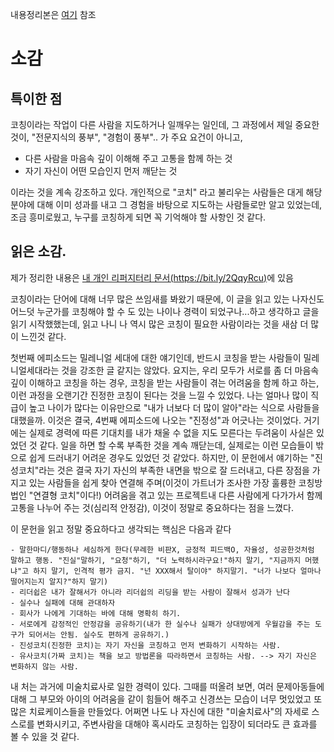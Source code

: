 내용정리본은 [여기](summary.md) 참조

# 소감

## 특이한 점 

코칭이라는 작업이 다른 사람을 지도하거나 일깨우는 일인데, 그 과정에서 제일 중요한 것이, "전문지식의 풍부", "경험이 풍부".. 가 주요 요건이 아니고, 

   - 다른 사람을 마음속 깊이 이해해 주고 고통을 함께 하는 것
   - 자기 자신이 어떤 모습인지 먼저 깨닫는 것

이라는 것을 계속 강조하고 있다. 개인적으로 "코치" 라고 불리우는 사람들은 대게 해당 분야에 대해 이미 성과를 내고 그 경험을 바탕으로 지도하는 사람들로만 알고 있었는데, 조금 흥미로웠고, 누구를 코칭하게 되면 꼭 기억해야 할 사항인 것 같다. 

## 읽은 소감.  

  제가 정리한 내용은 [내 개인 리퍼지터리 문서(https://bit.ly/2QqyRcu)](https://bit.ly/2QqyRcu)에 있음

코칭이라는 단어에 대해 너무 많은 쓰임새를 봐왔기 때문에, 이 글을 읽고 있는 나자신도 어느덧 누군가를 코칭해야 할 수 도 있는 나이나 경력이 되었구나...하고 생각하고 글을 읽기 시작했했는데, 읽고 나니 나 역시 많은 코칭이 필요한 사람이라는 것을 새삼 더 많이 느낀것 같다. 

첫번째 에피소드는 밀레니얼 세대에 대한 얘기인데, 반드시 코칭을 받는 사람들이 밀레니얼세대라는 것을 강조한 글 같지는 않았다. 요지는, 우리 모두가 서로를 좀 더 마음속 깊이 이해하고 코칭을 하는 경우, 코칭을 받는 사람들이 겪는 어려움을 함께 하고 하는, 이런 과정을 오랜기간 진정한 코칭이 된다는 것을 느낄 수 있었다. 나는 얼마나 많이 직급이 높고 나이가 많다는 이유만으로 "내가 너보다 더 많이 알아"라는 식으로 사람들을 대했을까. 이것은 결국, 4번째 에피소드에 나오는 "진정성"과 어긋나는 것이었다. 거기에는 실제로 경력에 따른 기대치를 내가 채울 수 없을 지도 모른다는 두려움이 사실은 있었던 것 같다. 일을 하면 할 수록 부족한 것을 계속 깨닫는데, 실제로는 이런 모습들이 밖으로 쉽게 드러내기 어려운 경우도 있었던 것 같았다. 하지만, 이 문헌에서 얘기하는 "진성코치"라는 것은 결국 자기 자신의 부족한 내면을 밖으로 잘 드러내고, 다른 장점을 가지고 있는 사람들을 쉽게 찾아 연결해 주며(이것이 가트너가 조사한 가장 훌륭한 코칭방법인 "연결형 코치"이다!) 어려움을 겪고 있는 프로젝트내 다른 사람에게 다가가서 함께 고통을 나누어 주는 것(심리적 안정감), 이것이 정말로 중요하다는 점을 느꼈다. 

이 문헌을 읽고 정말 중요하다고 생각되는 핵심은 다음과 같다 

    - 말한마디/행동하나 세심하게 한다(무례한 비판X, 긍정적 피드백O, 자율성, 성공한것처럼 말하고 행동. "진실"말하기, "요청"하기, "더 노력하시라구요!"하지 말기, "지금까지 머했냐"고 하지 말기, 인격적 평가 금지. "넌 XXX해서 탈이야" 하지말기. "너가 나보다 얼마나 떨어지는지 알지?"하지 말기)
    - 리더쉽은 내가 잘해서가 아니라 리더쉽의 리딩을 받는 사람이 잘해서 성과가 난다
    - 실수나 실패에 대해 관대하자
    - 회사가 나에게 기대하는 바에 대해 명확히 하기.
    - 서로에게 감정적인 안정감을 공유하기(내가 한 실수나 실패가 상대방에게 우월감을 주는 도구가 되어서는 안됨. 실수도 편하게 공유하기.)
    - 진성코치(진정한 코치)는 자기 자신을 코칭하고 먼저 변화하기 시작하는 사람. 
    - 유사코치(가짜 코치)는 책을 보고 방법론을 따라하면서 코칭하는 사람. --> 자기 자신은 변화하지 않는 사람.
    
내 처는 과거에 미술치료사로 일한 경력이 있다. 그때를 떠올려 보면, 여러 문제아동들에 대해 그 부모와 아이의 어려움을 같이 힘들어 해주고 신경쓰는 모습이 너무 멋있었고 또 많은 치료케이스들을 만들었다. 어쩌면 나도 나 자신에 대한 "미술치료사"의 자세로 스스로를 변화시키고, 주변사람을 대해야 혹시라도 코칭하는 입장이 되더라도 큰 효과를 볼 수 있을 것 같다. 


